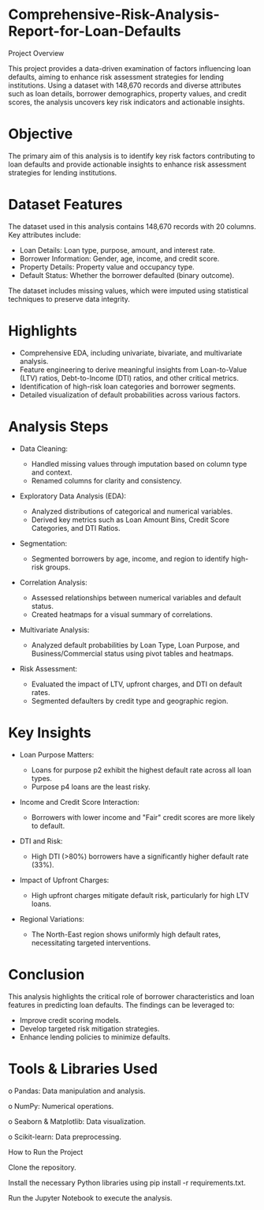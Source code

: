 # Comprehensive-Risk-Analysis-Report-for-Loan-Defaults

Project Overview

This project provides a data-driven examination of factors influencing loan defaults, aiming to enhance risk assessment strategies for lending institutions. Using a dataset with 148,670 records and diverse attributes such as loan details, borrower demographics, property values, and credit scores, the analysis uncovers key risk indicators and actionable insights.

# Objective

The primary aim of this analysis is to identify key risk factors contributing to loan defaults and provide actionable insights to enhance risk assessment strategies for lending institutions.

# Dataset Features

The dataset used in this analysis contains 148,670 records with 20 columns. Key attributes include:

* Loan Details: Loan type, purpose, amount, and interest rate.
* Borrower Information: Gender, age, income, and credit score.
* Property Details: Property value and occupancy type.
* Default Status: Whether the borrower defaulted (binary outcome).

The dataset includes missing values, which were imputed using statistical techniques to preserve data integrity.

# Highlights

* Comprehensive EDA, including univariate, bivariate, and multivariate analysis.
* Feature engineering to derive meaningful insights from Loan-to-Value (LTV) ratios, Debt-to-Income (DTI) ratios, and other critical metrics.
* Identification of high-risk loan categories and borrower segments.
* Detailed visualization of default probabilities across various factors.

# Analysis Steps

* Data Cleaning:
  * Handled missing values through imputation based on column type and context.
  * Renamed columns for clarity and consistency.

* Exploratory Data Analysis (EDA):
  * Analyzed distributions of categorical and numerical variables.
  * Derived key metrics such as Loan Amount Bins, Credit Score Categories, and DTI Ratios.

* Segmentation:
  * Segmented borrowers by age, income, and region to identify high-risk groups.

* Correlation Analysis:
  * Assessed relationships between numerical variables and default status.
  * Created heatmaps for a visual summary of correlations.

* Multivariate Analysis:
  * Analyzed default probabilities by Loan Type, Loan Purpose, and Business/Commercial status using pivot tables and heatmaps.

* Risk Assessment:
  * Evaluated the impact of LTV, upfront charges, and DTI on default rates.
  * Segmented defaulters by credit type and geographic region.

# Key Insights

* Loan Purpose Matters:
  * Loans for purpose p2 exhibit the highest default rate across all loan types.
  * Purpose p4 loans are the least risky.
   
* Income and Credit Score Interaction:
  * Borrowers with lower income and "Fair" credit scores are more likely to default.
   
* DTI and Risk:
  * High DTI (>80%) borrowers have a significantly higher default rate (33%).
   
* Impact of Upfront Charges:
  * High upfront charges mitigate default risk, particularly for high LTV loans.
   
* Regional Variations:
  * The North-East region shows uniformly high default rates, necessitating targeted interventions.

# Conclusion

This analysis highlights the critical role of borrower characteristics and loan features in predicting loan defaults. The findings can be leveraged to:
* Improve credit scoring models.
* Develop targeted risk mitigation strategies.
* Enhance lending policies to minimize defaults.

# Tools & Libraries Used

o Pandas: Data manipulation and analysis.

o NumPy: Numerical operations.

o Seaborn & Matplotlib: Data visualization.

o Scikit-learn: Data preprocessing.

How to Run the Project

Clone the repository.

Install the necessary Python libraries using pip install -r requirements.txt.

Run the Jupyter Notebook to execute the analysis.

